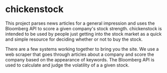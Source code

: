 # chickenstock

This project parses news articles for a general impression and uses the Bloomberg API to score a given company's stock strength. chickenstock is intended to be used by people just getting into the stock market as a quick and simple resource for deciding whether or not to buy the stock.

There are a few systems working together to bring you the site. We use a web scraper that goes through articles about a company and score the company based on the appearance of keywords. The Bloomberg API is used to calculate and judge the volatility of a a given stock.
